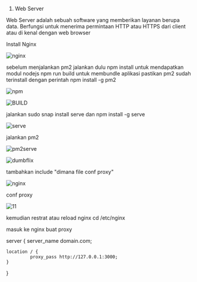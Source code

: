 1. Web Server

  Web Server adalah sebuah software yang memberikan layanan berupa data. Berfungsi untuk menerima permintaan HTTP atau HTTPS dari client atau di kenal dengan web browser
  
  Install Nginx
  
  ![nginx](https://github.com/andriwisnu234/Devops_Dumbwasy_Andri_Wisnu/assets/135598387/f1a88067-a2e5-451a-9b88-01b0975c91c8)
  
sebelum menjalankan pm2 jalankan dulu npm install untuk mendapatkan modul nodejs npm run build untuk membundle aplikasi pastikan pm2 sudah terinstall dengan perintah npm install -g pm2

![npm](https://github.com/andriwisnu234/Devops_Dumbwasy_Andri_Wisnu/assets/135598387/fbd0d27b-7e64-4f21-8f29-9f764d965777)


![BUILD](https://github.com/andriwisnu234/Devops_Dumbwasy_Andri_Wisnu/assets/135598387/e370a7c6-a54f-4daf-a376-9db858938f34)

jalankan sudo snap install serve dan  npm install -g serve

![serve](https://github.com/andriwisnu234/Devops_Dumbwasy_Andri_Wisnu/assets/135598387/35d422c5-0131-4c15-8f6f-898c45a6f258)

jalankan pm2 

![pm2serve](https://github.com/andriwisnu234/Devops_Dumbwasy_Andri_Wisnu/assets/135598387/681a655c-7458-4a88-be30-a33f93dcdc8c)

![dumbflix](https://github.com/andriwisnu234/Devops_Dumbwasy_Andri_Wisnu/assets/135598387/8d87ef4a-e2b4-4423-9281-86f7cee3938e)

tambahkan include "dimana file conf proxy"

![nginx](https://github.com/andriwisnu234/Devops_Dumbwasy_Andri_Wisnu/assets/135598387/b2169507-663b-4e65-976e-0d0b2ffb719a)

conf proxy 

![11](https://github.com/andriwisnu234/Devops_Dumbwasy_Andri_Wisnu/assets/135598387/643f8347-dd11-48b1-93c5-6fc18b8dd858)

kemudian restrat atau reload nginx cd /etc/nginx

masuk ke nginx buat proxy

server { 
    server_name domain.com; 
    
    location / { 
             proxy_pass http://127.0.0.1:3000;
    }
}



